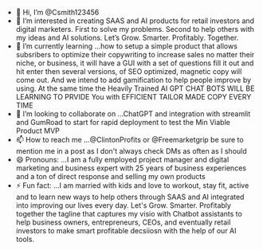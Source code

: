 - 👋 Hi, I’m @Csmith123456
- 👀 I’m interested in creating SAAS and AI products for retail investors and digital marketers. First to solve my problems. Second to help others with my ideas and AI solutions. Let’s Grow. Smarter. Profitably. Together.
- 🌱 I’m currently learning ...how to setup a simple product that allows subsribers to optimize their copywriting to increase sales no matter their niche, or business, it will have a GUI with a set of questions fill it out and hit enter then several versions, of SEO optimized, magnetic copy will come out. And we intend to add gamification to help people improve by using. At the same time the Heavily Trained AI GPT CHAT BOTS WILL BE LEARNING TO PRVIDE You with EFFICIENT TAILOR MADE COPY EVERY TIME
- 💞️ I’m looking to collaborate on ...ChatGPT and integration with streamlit and GumRoad to start for rapid deployment to test the Min Viable Product MVP
- 📫 How to reach me ...@ClintonProfits  or @Freemarketgrip be sure to mention me in a post as I don't always check DMs as often as I should
- 😄 Pronouns: ...I am a fully employed project manager and digital marketing and business expert with 25 years of business experiences and a ton of direct response and selling my own products
- ⚡ Fun fact: ...I am married with kids and love to workout, stay fit, active and to learn new ways to help others through SAAS and AI integrated into improving our lives every day. Let's Grow. Smarter. Profitably together the tagline that captures my visio with Chatbot assistants to help business owners, entrepreneurs, CEOs, and eventually retail investors to make smart profitable decsiiosn with the help of our AI tools.

<!---
Csmith123456/Csmith123456 is a ✨ special ✨ repository because its `README.md` (this file) appears on your GitHub profile.
You can click the Preview link to take a look at your changes.
--->

